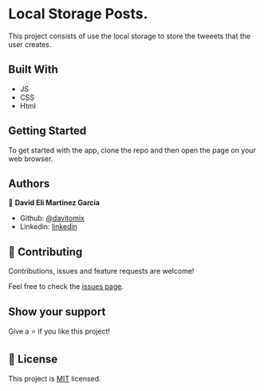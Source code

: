 # Local Storage Posts.

This project consists of use the local storage to store the tweeets that the user creates.

## Built With

- JS
- CSS
- Html

## Getting Started

To get started with the app, clone the repo and then open the page on your web browser.

## Authors

👤 **David Eli Martinez Garcia**

- Github: [@davitomix](https://github.com/davitomix)
- Linkedin: [linkedin](https://linkedin.com/linkedinhandle)

## 🤝 Contributing

Contributions, issues and feature requests are welcome!

Feel free to check the [issues page](issues/).

## Show your support

Give a ⭐️ if you like this project!

## 📝 License

This project is [MIT](https://opensource.org/licenses/MIT) licensed.
